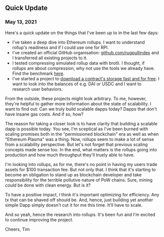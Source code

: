 ## Quick Update
### May 13, 2021

Here's a quick update on the things that I've been up to in the last few
days:

- I've taken a deep dive into Ethereum rollups. I want to understand rollup's
  readiness and if I could use one for RPI.
- I've created an official GitHub organisation:
  [github.com/rugpullindex](https://github.com/rugpullindex) and I transferred
  all existing projects to it.
- I tested compressing simulated rollup data with brotli. I thought, if rollups
  are about compression, why not use the tools we already have. Find the
  benchmark
  [here](https://github.com/rugpullindex/rollups-calldata-compression).
- I've started a project to [download a contract's storage fast and for
  free](https://github.com/rugpullindex/contract-storage-downloader). I want to
  look into the balances of e.g. DAI or USDC and I want to research user
  behaviors.

From the outside, these projects might look arbitrary. To me, however, they're
helpful to gather more information about the state of scalability. I want to
find out: Can we truly build scalable dapps today?  Dapps that don't have
insane gas costs. And if so, how?

The reason for taking a closer look is to have clarity that building a scalable
dapp is possible today. You see, I'm sceptical as I've been burned with scaling
promises both in the "permissioned blockchain" era as well as when "Ethereum
Plasma" was a thing. Now, rollups seem to make a lot of sense from a
scalability perspective. But let's not forget that previous scaling concepts
made sense too. In the end, what matters is the rollups going into production
and how much throughput they'll truely able to have.

I'm looking into rollups, as for me, there's no point in having my users trade
assets for $100 transaction fee. But not only that. I think that it's starting
to become an obligation to stand up as blockchain developer and take
responsibility for the terrible pollutive nature of PoW chains. Sure, mining
*could* be done with clean energy. But is it?

To have a positive impact, I think it's important optimizing for efficiency.
Any tx that can be shaved off should be. And, hence, just building yet another
simple Dapp simply doesn't cut it for me this time. It'll have to scale.

And so yeah, hence the research into rollups. It's been fun and I'm excited to
continue improving the project.

Cheers,
Tim
